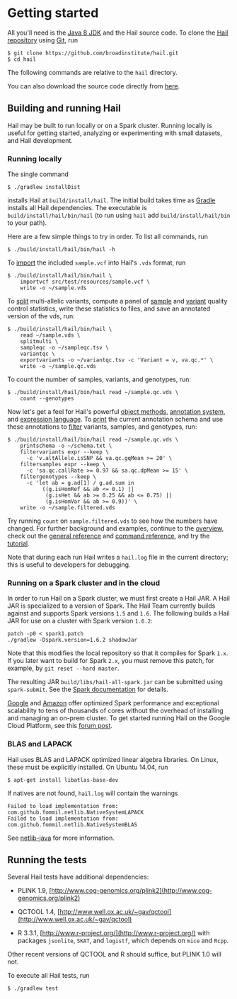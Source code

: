 

# Getting started

All you'll need is the [Java 8 JDK](http://www.oracle.com/technetwork/java/javase/downloads/index.html) and the Hail source code. To clone the [Hail repository](https://github.com/broadinstitute/hail) using [Git](https://git-scm.com/), run
```
$ git clone https://github.com/broadinstitute/hail.git
$ cd hail
```
The following commands are relative to the `hail` directory.

You can also download the source code directly from [here](https://github.com/broadinstitute/hail/archive/master.zip).

## Building and running Hail

Hail may be built to run locally or on a Spark cluster. Running locally is useful for getting started, analyzing or experimenting with small datasets, and Hail development.

### Running locally
The single command
```
$ ./gradlew installDist
```
installs Hail at `build/install/hail`. The initial build takes time as [Gradle](https://gradle.org/) installs all Hail dependencies. The executable is `build/install/hail/bin/hail` (to run using `hail` add `build/install/hail/bin` to your path).

Here are a few simple things to try in order. To list all commands, run
```
$ ./build/install/hail/bin/hail -h
```
To [import](https://hail.is/reference.html#Importing) the included `sample.vcf` into Hail's `.vds` format, run
```
$ ./build/install/hail/bin/hail \
    importvcf src/test/resources/sample.vcf \
    write -o ~/sample.vds
```
To [split](https://hail.is/commands.html#splitmulti) multi-allelic variants, compute a panel of [sample](https://hail.is/commands.html#sampleqc) and [variant](https://hail.is/commands.html#variantqc) quality control statistics, write these statistics to files, and save an annotated version of the vds, run:
```
$ ./build/install/hail/bin/hail \
    read ~/sample.vds \
    splitmulti \
    sampleqc -o ~/sampleqc.tsv \
    variantqc \
    exportvariants -o ~/variantqc.tsv -c 'Variant = v, va.qc.*' \
    write -o ~/sample.qc.vds
```
To count the number of samples, variants, and genotypes, run:
```
$ ./build/install/hail/bin/hail read ~/sample.qc.vds \
    count --genotypes
```
Now let's get a feel for Hail's powerful [object methods](https://hail.is/reference.html#HailObjectProperties), [annotation system](https://hail.is/reference.html#Annotations), and [expression language](https://hail.is/reference.html#HailExpressionLanguage). To [print](https://hail.is/commands.html#printschema) the current annotation schema and use these annotations to [filter](https://hail.is/reference.html#Filtering) variants, samples, and genotypes, run:
```
$ ./build/install/hail/bin/hail read ~/sample.qc.vds \
    printschema -o ~/schema.txt \
    filtervariants expr --keep \
      -c 'v.altAllele.isSNP && va.qc.gqMean >= 20' \
    filtersamples expr --keep \
      -c 'sa.qc.callRate >= 0.97 && sa.qc.dpMean >= 15' \
    filtergenotypes --keep \
      -c 'let ab = g.ad[1] / g.ad.sum in
           ((g.isHomRef && ab <= 0.1) || 
            (g.isHet && ab >= 0.25 && ab <= 0.75) || 
            (g.isHomVar && ab >= 0.9))' \
    write -o ~/sample.filtered.vds
```
Try running `count` on `sample.filtered.vds` to see how the numbers have changed. For further background and examples, continue to the [overview](https://hail.is/overview.html), check out the [general reference](https://hail.is/reference.html) and [command reference](https://hail.is/commands.html), and try the [tutorial](https://hail.is/tutorial.html).

Note that during each run Hail writes a `hail.log` file in the current directory; this is useful to developers for debugging.

### Running on a Spark cluster and in the cloud

In order to run Hail on a Spark cluster, we must first create a Hail JAR. A Hail JAR is specialized to a version of Spark. The Hail Team currently builds against and supports Spark versions `1.5` and `1.6`. The following builds a Hail JAR for use on a cluster with Spark version `1.6.2`:

```
patch -p0 < spark1.patch
./gradlew -Dspark.version=1.6.2 shadowJar
```

Note that this modifies the local repository so that it compiles for Spark `1.x`. If you later want to build for Spark `2.x`, you must remove this patch, for example, by `git reset --hard master`.

The resulting JAR `build/libs/hail-all-spark.jar` can be submitted using `spark-submit`. See the [Spark documentation](http://spark.apache.org/docs/1.6.2/cluster-overview.html) for details.

[Google](https://cloud.google.com/dataproc/) and [Amazon](https://aws.amazon.com/emr/details/spark/) offer optimized Spark performance and exceptional scalability to tens of thousands of cores without the overhead of installing and managing an on-prem cluster.
To get started running Hail on the Google Cloud Platform, see this [forum post](http://discuss.hail.is/t/using-hail-on-the-google-cloud-platform/80).

### BLAS and LAPACK

Hail uses BLAS and LAPACK optimized linear algebra libraries. On Linux, these must be explicitly installed. On Ubuntu 14.04, run
```
$ apt-get install libatlas-base-dev
```
If natives are not found, `hail.log` will contain the warnings
```
Failed to load implementation from: com.github.fommil.netlib.NativeSystemLAPACK
Failed to load implementation from: com.github.fommil.netlib.NativeSystemBLAS
```
See [netlib-java](http://github.com/fommil/netlib-java) for more information.

## Running the tests

Several Hail tests have additional dependencies:

- PLINK 1.9, [http://www.cog-genomics.org/plink2](http://www.cog-genomics.org/plink2)

- QCTOOL 1.4, [http://www.well.ox.ac.uk/~gav/qctool](http://www.well.ox.ac.uk/~gav/qctool)

- R 3.3.1, [http://www.r-project.org/](http://www.r-project.org/) with packages `jsonlite`, `SKAT`, and `logistf`, which depends on `mice` and `Rcpp`.

Other recent versions of QCTOOL and R should suffice, but PLINK 1.0 will not.

To execute all Hail tests, run
```
$ ./gradlew test
```
